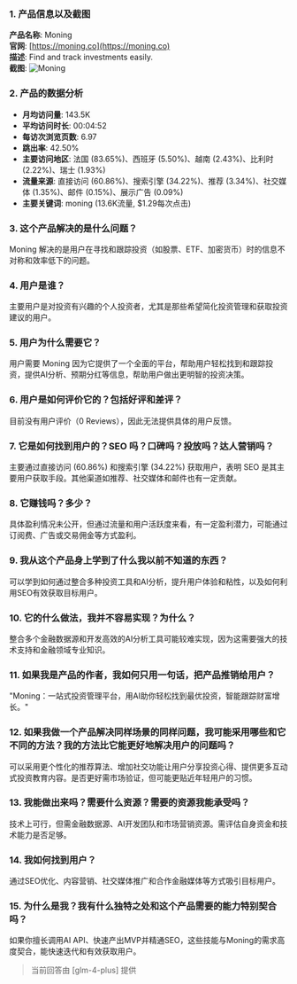### 1. 产品信息以及截图

**产品名称**: Moning  
**官网**: [https://moning.co](https://moning.co)  
**描述**: Find and track investments easily.  
**截图**: ![Moning](https://cdn-images.toolify.ai/170350410894701540.jpg)

### 2. 产品的数据分析

- **月均访问量**: 143.5K
- **平均访问时长**: 00:04:52
- **每访次浏览页数**: 6.97
- **跳出率**: 42.50%
- **主要访问地区**: 法国 (83.65%)、西班牙 (5.50%)、越南 (2.43%)、比利时 (2.22%)、瑞士 (1.93%)
- **流量来源**: 直接访问 (60.86%)、搜索引擎 (34.22%)、推荐 (3.34%)、社交媒体 (1.35%)、邮件 (0.15%)、展示广告 (0.09%)
- **主要关键词**: moning (13.6K流量, $1.29每次点击)

### 3. 这个产品解决的是什么问题？

Moning 解决的是用户在寻找和跟踪投资（如股票、ETF、加密货币）时的信息不对称和效率低下的问题。

### 4. 用户是谁？

主要用户是对投资有兴趣的个人投资者，尤其是那些希望简化投资管理和获取投资建议的用户。

### 5. 用户为什么需要它？

用户需要 Moning 因为它提供了一个全面的平台，帮助用户轻松找到和跟踪投资，提供AI分析、预期分红等信息，帮助用户做出更明智的投资决策。

### 6. 用户是如何评价它的？包括好评和差评？

目前没有用户评价（0 Reviews），因此无法提供具体的用户反馈。

### 7. 它是如何找到用户的？SEO 吗？口碑吗？投放吗？达人营销吗？

主要通过直接访问 (60.86%) 和搜索引擎 (34.22%) 获取用户，表明 SEO 是其主要用户获取手段。其他渠道如推荐、社交媒体和邮件也有一定贡献。

### 8. 它赚钱吗？多少？

具体盈利情况未公开，但通过流量和用户活跃度来看，有一定盈利潜力，可能通过订阅费、广告或交易佣金等方式盈利。

### 9. 我从这个产品身上学到了什么我以前不知道的东西？

可以学到如何通过整合多种投资工具和AI分析，提升用户体验和粘性，以及如何利用SEO有效获取目标用户。

### 10. 它的什么做法，我并不容易实现？为什么？

整合多个金融数据源和开发高效的AI分析工具可能较难实现，因为这需要强大的技术支持和金融领域专业知识。

### 11. 如果我是产品的作者，我如何只用一句话，把产品推销给用户？

"Moning：一站式投资管理平台，用AI助你轻松找到最优投资，智能跟踪财富增长。"

### 12. 如果我做一个产品解决同样场景的同样问题，我可能采用哪些和它不同的方法？我的方法比它能更好地解决用户的问题吗？

可以采用更个性化的推荐算法、增加社交功能让用户分享投资心得、提供更多互动式投资教育内容。是否更好需市场验证，但可能更贴近年轻用户的习惯。

### 13. 我能做出来吗？需要什么资源？需要的资源我能承受吗？

技术上可行，但需金融数据源、AI开发团队和市场营销资源。需评估自身资金和技术能力是否足够。

### 14. 我如何找到用户？

通过SEO优化、内容营销、社交媒体推广和合作金融媒体等方式吸引目标用户。

### 15. 为什么是我？我有什么独特之处和这个产品需要的能力特别契合吗？

如果你擅长调用AI API、快速产出MVP并精通SEO，这些技能与Moning的需求高度契合，能快速迭代和有效获取用户。

> 当前回答由 [glm-4-plus] 提供